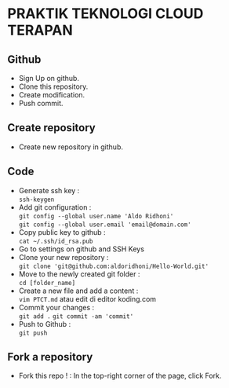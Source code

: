 # PRAKTIK TEKNOLOGI CLOUD TERAPAN #

## Github
- Sign Up on github.
- Clone this repository.
- Create modification.
- Push commit.

## Create repository
- Create new repository in github.  



## Code
- Generate ssh key :   
`ssh-keygen`
- Add git configuration :   
`git config --global user.name 'Aldo Ridhoni'`   
`git config --global user.email 'email@domain.com'`   
- Copy public key to github :   
`cat ~/.ssh/id_rsa.pub`   
- Go to settings on github and SSH Keys
- Clone your new repository :   
`git clone 'git@github.com:aldoridhoni/Hello-World.git'`   
- Move to the newly created git folder :   
`cd [folder_name]`   
- Create a new file and add a content :   
`vim PTCT.md` atau edit di editor koding.com
- Commit your changes :  
`git add .` 
`git commit -am 'commit'`   
- Push to Github :   
`git push`


## Fork a repository
- Fork this repo ! : In the top-right corner of the page, click Fork. 